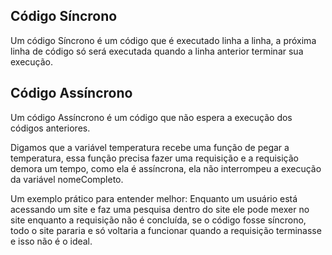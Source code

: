 ## Código Síncrono

Um código Síncrono é um código que é executado linha a linha, a próxima linha de código só será executada quando a linha anterior terminar sua execução.

## Código Assíncrono

Um código Assíncrono é um código que não espera a execução dos códigos anteriores.

Digamos que a variável temperatura recebe uma função de pegar a temperatura, essa função precisa fazer uma requisição e a requisição demora um tempo, como ela é assíncrona, ela não interrompeu a execução da variável nomeCompleto.

Um exemplo prático para entender melhor:
Enquanto um usuário está acessando um site e faz uma pesquisa dentro do site ele pode mexer no site enquanto a requisição não é concluída, se o código fosse síncrono, todo o site pararia e só voltaria a funcionar quando a requisição terminasse e isso não é o ideal.
